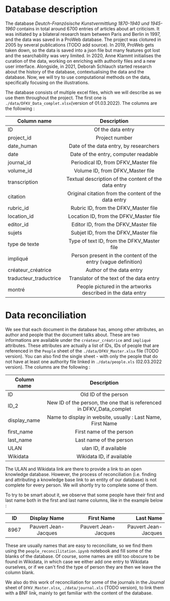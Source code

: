# Database description

The database *Deutch-Französische Kunstvermittlung 1870-1940 und 1945-1960* contains in total around 6700 entries of articles about art criticism. It was initiated by a bilateral research team between Paris and Berlin in 1997, and the data was saved in a ProWeb database. The project was clotured in 2005 by several publications (TODO add source). In 2019, ProWeb gets taken down, so the data is saved into a json file but many features got lost and the searchability was very limited. In 2020, Anne Klammt initialises the curation of the data, working on enriching  with authority files and a new user interface. Alongside, in 2021, Deborah Schlauch started research about the history of the database, contextualising the data and the database. Now, we will try to use computational methods on the data, specifically focusing on the illustrations.

The database consists of multiple excel files, which we will describe as we use them throughout the project. The first one is `./data/DFKV_Data_complet.xlsx`(version of 01.03.2022). The columns are the following :

| Column name        | Description    |  
| -------------------|:--------------------:|
| ID                 | Of the data entry    |  
| project_id         | Project number       | 
| date_human         | Date of the data entry, by researchers | 
| date               | Date of the entry, computer readable | 
| journal_id         | Periodical ID, from DFKV_Master file | 
| volume_id          | Volume ID, from DFKV_Master file | 
| transcription      | Textual description of the content of the data entry | 
| citation           | Original citation from the content of the data entry | 
| rubric_id          | Rubric ID, from the DFKV_Master file | 
| location_id        | Location ID, from the DFKV_Master file | 
| editor_id          | Editor ID, from the DFKV_Master file | 
| sujets             | Subjet ID, from the DFKV_Master file |  
| type de texte      | Type of text ID, from the DFKV_Master file |  
| impliqué           | Person present in the content of the entry (vague definition) | 
| créateur_créatrice | Author of the data entry | 
| traducteur_traductrice | Translator of the text of the data entry | 
| montré          | People pictured in the artworks described in the data entry | 


# Data reconciliation

We see that each document in the database has, among other attributes, an author and people that the document talks about. These are two informations are available under the `créateur_créatrice` and `impliqué` attributes. These attributes are actually a list of IDs, IDs of people that are referenced in the `People` sheet of the `./data/DFKV_Master.xlsx` file (TODO version). You can also find the single sheet - with only the people that do not have at least one authority file linked in `./data/people.xls` (02.03.2022 version). The columns are the following :

| Column name        | Description    |  
| -------------------|:--------------------:|
| ID                 | Old ID of the person   |  
| ID_2               | New ID of the person, the one that is referenced in DFKV_Data_complet   | 
| display_name       | Name to display in website, usually : Last Name, First Name | 
| first_name         | First name of the person| 
| last_name          | Last name of the person | 
| ULAN               | ulan ID, if available | 
| Wikidata           | Wikidata ID, if available| 

The ULAN and Wikidata link are there to provide a link to an open knowledge database. However, the process of reconciliation (i.e. finding and attributing a knowledge base link to an entity of our database) is not complete for every person. We will shortly try to complete some of them.

To try to be smart about it, we observe that some people have their first and last name both in the first and last name columns, like in the example below :

| ID            | Display Name         | First Name           | Last Name            |
| ------------- |:--------------------:| --------------------:| --------------------:|
| 8967          | Pauvert Jean-Jacques | Pauvert Jean-Jacques | Pauvert Jean-Jacques |

These are usually names that are easy to reconciliate, so we find them using the `people_reconcilitation.ipynb` notebook and fill some of the blanks of the database. Of course, some names are still too obscure to be found in Wikidata, in which case we either add one entry to Wikidata ourselves, or if we can't find the type of person they are then we leave the column blank.

We also do this work of reconciliation for some of the journals in the *Journal* sheet of `DFKV_Master.xlsx`, `./data/journal.xls` (TODO version), to link them with a BNF link, mainly to get familiar with the content of the database.
